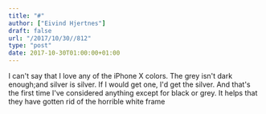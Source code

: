 ```yaml
---
title: "#"
author: ["Eivind Hjertnes"]
draft: false
url: "/2017/10/30//812"
type: "post"
date: 2017-10-30T01:00:00+01:00
---
```


I can't say that I love any of the iPhone X colors. The grey isn't dark
enough;and silver is silver. If I would get one, I'd get the silver. And
that's the first time I've considered anything except for black or grey.
It helps that they have gotten rid of the horrible white frame
